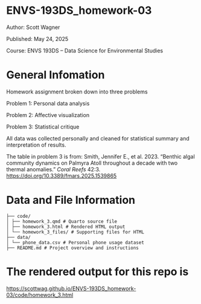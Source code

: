 # ENVS-193DS_homework-03
Author: Scott Wagner 

Published: May 24, 2025

Course: ENVS 193DS – Data Science for Environmental Studies

# General Infomation
Homework assignment broken down into three problems

Problem 1: Personal data analysis

Problem 2: Affective visualization

Problem 3: Statistical critique

All data was collected personally and cleaned for statistical summary and interpretation of results.

The table in problem 3 is from: Smith, Jennifer E., et al. 2023. “Benthic algal community dynamics on Palmyra Atoll
throughout a decade with two thermal anomalies.” *Coral Reefs* 42:3. https://doi.org/10.3389/fmars.2025.1539865

# Data and File Information

``` ENVS-193DS_homework-03/
├── code/
│ ├── homework_3.qmd # Quarto source file
│ ├── homework_3.html # Rendered HTML output
│ └── homework_3_files/ # Supporting files for HTML
├── data/
│ └── phone_data.csv # Personal phone usage dataset
├── README.md # Project overview and instructions
```

# The rendered output for this repo is 
https://scottwag.github.io/ENVS-193DS_homework-03/code/homework_3.html

